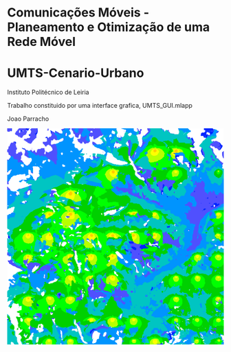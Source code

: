 # Comunicações Móveis - Planeamento e Otimização de uma Rede Móvel

# UMTS-Cenario-Urbano
Instituto Politécnico de Leiria


Trabalho constituido por uma interface grafica, UMTS_GUI.mlapp

Joao Parracho

![picture](https://github.com/joaoparracho/UMTS-Cenario-Urbano/blob/master/urbanData.png)
